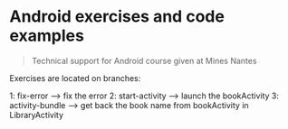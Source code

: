 # Android exercises and code examples

> Technical support for Android course given at Mines Nantes

Exercises are located on branches:


1: fix-error --> fix the error
2: start-activity --> launch the bookActivity
3: activity-bundle --> get back the book name from bookActivity in LibraryActivity
